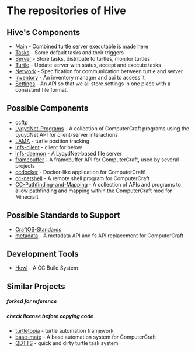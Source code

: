 # The repositories of Hive
## Hive's Components
* [Main](https://github.com/CC-Hive/Main) - Combined turtle server executable is made here
* [Tasks](https://github.com/CC-Hive/Tasks) - Some default tasks and their triggers
* [Server](https://github.com/CC-Hive/Server) - Store tasks, distribute to turtles, monitor turtles
* [Turtle](https://github.com/CC-Hive/Turtle) - Update server with status, accept and execute tasks
* [Network](https://github.com/CC-Hive/Network) - Specification for communication between turtle and server
* [Inventory](https://github.com/CC-Hive/Inventory) - An inventory manager and api to access it
* [Settings](https://github.com/CC-Hive/Settings) - An API so that we all store settings in one place with a consistent file format.

## Possible Components
* [ccftp](http://www.computercraft.info/forums2/index.php?/topic/26849-ccftp-a-file-transmitting-api/)
* [LyqydNet-Programs](https://github.com/CC-Hive/LyqydNet-Programs) - A collection of ComputerCraft programs using the LyqydNet API for client-server interactions
* [LAMA](https://github.com/CC-Hive/LAMA) - turtle position tracking
* [lnfs-client](https://github.com/CC-Hive/lnfs-client) - client for below
* [lnfs-daemon](https://github.com/CC-Hive/lnfs-daemon) - A LyqydNet-based file server
* [framebuffer](https://github.com/CC-Hive/framebuffer) - A framebuffer API for ComputerCraft, used by several projects
* [ccdocker](https://github.com/CC-Hive/ccdocker) - Docker-like application for ComputerCraft!
* [cc-netshell](https://github.com/CC-Hive/cc-netshell) - A remote shell program for ComputerCraft
* [CC-Pathfinding-and-Mapping](https://github.com/CC-Hive/CC-Pathfinding-and-Mapping) - A collection of APIs and programs to allow pathfinding and mapping within the ComputerCraft mod for Minecraft

## Possible Standards to Support
* [CraftOS-Standards](https://github.com/CC-Hive/CraftOS-Standards)
* [metadata](https://github.com/CC-Hive/metadata) - A metadata API and fs API replacement for ComputerCraft

## Development Tools
* [Howl](https://github.com/CC-Hive/Howl) - A CC Build System

## Similar Projects
##### forked for reference
##### check license before copying code
* [turtletopia](https://github.com/CC-Hive/turtletopia) - turtle automation framework
* [base-mate](https://github.com/CC-Hive/base-mate) - A base automation system for ComputerCraft
* [QDTTS](https://github.com/CC-Hive/QDTTS) - quick and dirty turtle task system
